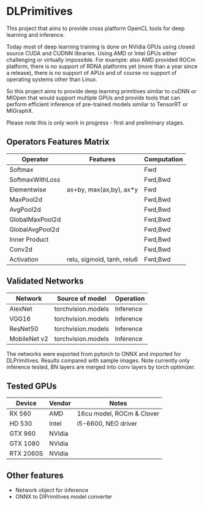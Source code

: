 # DLPrimitives

This project that aims to provide cross platform OpenCL tools for deep learning and inference.

Today most of deep learning training is done on NVidia GPUs using closed source CUDA and CUDNN libraries.
Using AMD or Intel GPUs either challenging or virtually impossible.
For example: also AMD provided ROCm platform, there is no support of RDNA platforms yet (more than a year since a release),
there is no support of APUs and of course no support 
of operating systems other than Linux.

So this project aims to provide deep learning primitives similar to cuDNN or MIOpen that would support
multiple GPUs and provide tools that can perform efficient inference of pre-trained models similar to TensorRT or MIGraphX.

Please note this is only work in progress - first and preliminary stages.

## Operators Features Matrix

|Operator               |Features                       | Computation       |
|-----------------------|-------------------------------|-------------------|
|Softmax                |                               | Fwd               |
|SoftmaxWithLoss        |                               | Fwd,Bwd           |
|Elementwise            | ax+by, max(ax,by), ax\*y      | Fwd               |
|MaxPool2d              |                               | Fwd,Bwd           |
|AvgPool2d              |                               | Fwd,Bwd           |
|GlobalMaxPool2d        |                               | Fwd,Bwd           |
|GlobalAvgPool2d        |                               | Fwd,Bwd           |
|Inner Product          |                               | Fwd,Bwd           |
|Conv2d                 |                               | Fwd,Bwd           |
|Activation             | relu, sigmoid, tanh, relu6    | Fwd,Bwd           |

## Validated Networks

| Network       | Source of model       | Operation     |
|---------------|-----------------------|---------------|
| AlexNet       | torchvision.models    | Inference     |
| VGG16         | torchvision.models    | Inference     |
| ResNet50      | torchvision.models    | Inference     |
| MobileNet v2  | torchvision.models    | Inference     |

The networks were exported from pytorch to ONNX and imported for DLPrimitives.
Results compared with sample images. Note currently only inference tested,
BN layers are merged into conv layers by torch optimizer.

## Tested GPUs

| Device    | Vendor    |   Notes                       |
|-----------|-----------|-------------------------------|
|RX 560     | AMD       | 16cu model, ROCm & Clover     | 
|HD 530     | Intel     | i5-6600, NEO driver           |
|GTX 960    | NVidia    |                               |
|GTX 1080   | NVidia    |                               |
|RTX 2060S  | NVidia    |                               |

## Other features

- Network object for inference
- ONNX to DlPrimitives model converter
